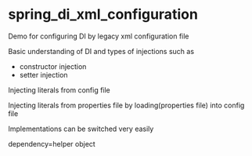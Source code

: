 # spring_di_xml_configuration
Demo for configuring DI by legacy xml configuration file

<p>Basic understanding of DI and types of injections such as </p>
<ul>
    <li>constructor injection</li>
    <li>setter injection</li>
</ul>
   <P>Injecting literals from config file</P>
    <P>Injecting literals from properties file by loading(properties file) into config file</P>
   <p> Implementations can be switched very easily</p>
<p>dependency=helper object</p>
